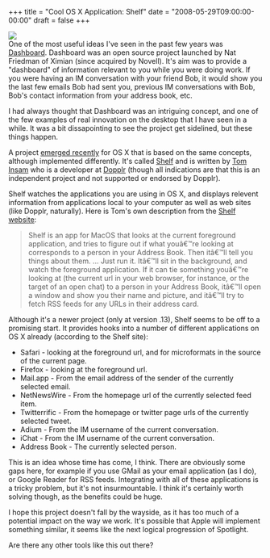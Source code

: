+++
title = "Cool OS X Application: Shelf"
date = "2008-05-29T09:00:00-00:00"
draft = false
+++

![](>http://approachingnormal.com/assets/2008/5/29/Shelf_1.jpg)\
One of the most useful ideas I've seen in the past few years was
[Dashboard](http://nat.org/dashboard/). Dashboard was an open source
project launched by Nat Friedman of Ximian (since acquired by Novell).
It's aim was to provide a "dashboard" of information relevant to you
while you were doing work. If you were having an IM conversation with
your friend Bob, it would show you the last few emails Bob had sent you,
previous IM conversations with Bob, Bob's contact information from your
address book, etc.

I had always thought that Dashboard was an intriguing concept, and one
of the few examples of real innovation on the desktop that I have seen
in a while. It was a bit dissapointing to see the project get sidelined,
but these things happen.

A project [emerged
recently](http://radar.oreilly.com/archives/2008/01/continuous-context-off-the-she.html)
for OS X that is based on the same concepts, although implemented
differently. It's called
[Shelf](http://jerakeen.org/blog/2008/01/shelf-context-for-macos/) and
is written by [Tom Insam](http://jerakeen.org) who is a developer at
[Dopplr](http://dopplr.com) (though all indications are that this is an
independent project and not supported or endorsed by Dopplr).

Shelf watches the applications you are using in OS X, and displays
relevent information from applications local to your computer as well as
web sites (like Dopplr, naturally). Here is Tom's own description from
the [Shelf website](http://jerakeen.org/code/shelf/):

> Shelf is an app for MacOS that looks at the current foreground
> application, and tries to figure out if what youâ€™re looking at
> corresponds to a person in your Address Book. Then itâ€™ll tell you
> things about them. ... Just run it. Itâ€™ll sit in the background, and
> watch the foreground application. If it can tie something youâ€™re
> looking at (the current url in your web browser, for instance, or the
> target of an open chat) to a person in your Address Book, itâ€™ll open
> a window and show you their name and picture, and itâ€™ll try to fetch
> RSS feeds for any URLs in their address card.

Although it's a newer project (only at version .13), Shelf seems to be
off to a promising start. It provides hooks into a number of different
applications on OS X already (according to the Shelf site):

-   Safari - looking at the foreground url, and for microformats in the
    source of the current page.
-   Firefox - looking at the foreground url.
-   Mail.app - From the email address of the sender of the currently
    selected email.
-   NetNewsWire - From the homepage url of the currently selected
    feed item.
-   Twitterrific - From the homepage or twitter page urls of the
    currently selected tweet.
-   Adium - From the IM username of the current conversation.
-   iChat - From the IM username of the current conversation.
-   Address Book - The currently selected person.

This is an idea whose time has come, I think. There are obviously some
gaps here, for example if you use GMail as your email application (as I
do), or Google Reader for RSS feeds. Integrating with all of these
applications is a tricky problem, but it's not insurmountable. I think
it's certainly worth solving though, as the benefits could be huge.

I hope this project doesn't fall by the wayside, as it has too much of a
potential impact on the way we work. It's possible that Apple will
implement something similar, it seems like the next logical progression
of Spotlight.

Are there any other tools like this out there?

